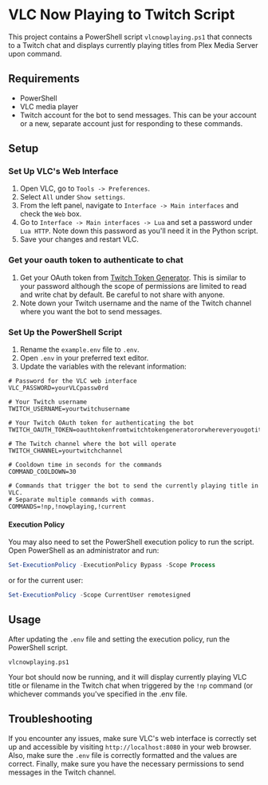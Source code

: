 # VLC Now Playing to Twitch Script

This project contains a PowerShell script `vlcnowplaying.ps1` that connects to a Twitch chat and displays currently playing titles from Plex Media Server upon command.

## Requirements

- PowerShell
- VLC media player
- Twitch account for the bot to send messages. This can be your account or a new, separate account just for responding to these commands.

## Setup

### Set Up VLC's Web Interface

1. Open VLC, go to `Tools -> Preferences`.
2. Select `All` under `Show settings`.
3. From the left panel, navigate to `Interface -> Main interfaces` and check the `Web` box.
4. Go to `Interface -> Main interfaces -> Lua` and set a password under `Lua HTTP`. Note down this password as you'll need it in the Python script.
5. Save your changes and restart VLC.

### Get your oauth token to authenticate to chat

1. Get your OAuth token from [Twitch Token Generator](https://twitchtokengenerator.com/). This is similar to your password although the scope of permissions are limited to read and write chat by default. Be careful to not share with anyone.
2. Note down your Twitch username and the name of the Twitch channel where you want the bot to send messages.

### Set Up the PowerShell Script

1. Rename the `example.env` file to `.env`.
2. Open `.env` in your preferred text editor.
3. Update the variables with the relevant information:

```
# Password for the VLC web interface
VLC_PASSWORD=yourVLCpassw0rd

# Your Twitch username
TWITCH_USERNAME=yourtwitchusername

# Your Twitch OAuth token for authenticating the bot
TWITCH_OAUTH_TOKEN=oauthtokenfromtwitchtokengeneratororwhereveryougotit

# The Twitch channel where the bot will operate
TWITCH_CHANNEL=yourtwitchchannel

# Cooldown time in seconds for the commands
COMMAND_COOLDOWN=30

# Commands that trigger the bot to send the currently playing title in VLC.
# Separate multiple commands with commas.
COMMANDS=!np,!nowplaying,!current

```

#### Execution Policy

You may also need to set the PowerShell execution policy to run the script. Open PowerShell as an administrator and run:

```powershell
Set-ExecutionPolicy -ExecutionPolicy Bypass -Scope Process
```

or for the current user:

```powershell
Set-ExecutionPolicy -Scope CurrentUser remotesigned
```

## Usage

After updating the `.env` file and setting the execution policy, run the PowerShell script.

```
vlcnowplaying.ps1
```

Your bot should now be running, and it will display currently playing VLC title or filename in the Twitch chat when triggered by the `!np` command (or whichever commands you've specified in the .env file.



## Troubleshooting

If you encounter any issues, make sure VLC's web interface is correctly set up and accessible by visiting `http://localhost:8080` in your web browser. Also, make sure the `.env` file is correctly formatted and the values are correct. Finally, make sure you have the necessary permissions to send messages in the Twitch channel.